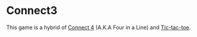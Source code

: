 # Connect3

This game is a hybrid of [Connect 4](https://www.mathsisfun.com/games/connect4.html) (A.K.A Four in a Line) and [Tic-tac-toe](https://en.wikipedia.org/wiki/Tic-tac-toe).
